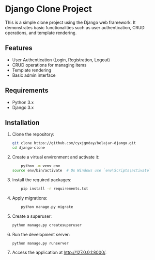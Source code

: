 # Django Clone Project

This is a simple clone project using the Django web framework. It demonstrates basic functionalities such as user authentication, CRUD operations, and template rendering.

## Features

- User Authentication (Login, Registration, Logout)
- CRUD operations for managing items
- Template rendering
- Basic admin interface

## Requirements

- Python 3.x
- Django 3.x

## Installation

1. Clone the repository:

   ```bash
   git clone https://github.com/cyxjgmday/belajar-django.git
   cd django-clone

2. Create a virtual environment and activate it:

    ```bash
        python -m venv env
    source env/bin/activate  # On Windows use `env\Scripts\activate`

3. Install the required packages:

    ```bash
        pip install -r requirements.txt

4. Apply migrations:

    ```bash
        python manage.py migrate

5. Create a superuser:

    ```bash
    python manage.py createsuperuser

6. Run the development server:

    ```bash
    python manage.py runserver

7. Access the application at http://127.0.0.1:8000/.